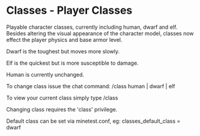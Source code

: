 Classes - Player Classes
========================

Playable character classes, currently including human, dwarf and elf.
Besides altering the visual appearance of the character model, classes
now effect the player physics and base armor level.

Dwarf is the toughest but moves more slowly.

Elf is the quickest but is more susceptible to damage.

Human is currently unchanged.

To change class issue the chat command: /class human | dwarf | elf

To view your current class simply type /class

Changing class requires the 'class' privilege.

Default class can be set via minetest.conf, eg: classes_default_class = dwarf

